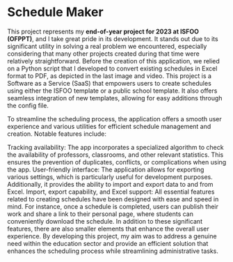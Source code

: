 # Schedule Maker

This project represents my **end-of-year project for 2023 at ISFOO (OFPPT)**, and I take great pride in its development. It stands out due to its significant utility in solving a real problem we encountered, especially considering that many other projects created during that time were relatively straightforward. Before the creation of this application, we relied on a Python script that I developed to convert existing schedules in Excel format to PDF, as depicted in the last image and video. This project is a Software as a Service (SaaS) that empowers users to create schedules using either the ISFOO template or a public school template. It also offers seamless integration of new templates, allowing for easy additions through the config file.

To streamline the scheduling process, the application offers a smooth user experience and various utilities for efficient schedule management and creation. Notable features include:

Tracking availability: The app incorporates a specialized algorithm to check the availability of professors, classrooms, and other relevant statistics. This ensures the prevention of duplicates, conflicts, or complications when using the app.
User-friendly interface: The application allows for exporting various settings, which is particularly useful for development purposes. Additionally, it provides the ability to import and export data to and from Excel.
Import, export capability, and Excel support: All essential features related to creating schedules have been designed with ease and speed in mind. For instance, once a schedule is completed, users can publish their work and share a link to their personal page, where students can conveniently download the schedule.
In addition to these significant features, there are also smaller elements that enhance the overall user experience. By developing this project, my aim was to address a genuine need within the education sector and provide an efficient solution that enhances the scheduling process while streamlining administrative tasks.
